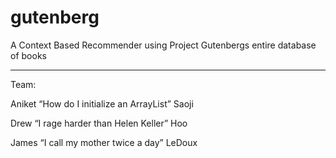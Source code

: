 # gutenberg
A Context Based Recommender using Project Gutenbergs entire database of books

-----------
Team: 

Aniket “How do I initialize an ArrayList” Saoji 

Drew “I rage harder than Helen Keller” Hoo

James “I call my mother twice a day” LeDoux